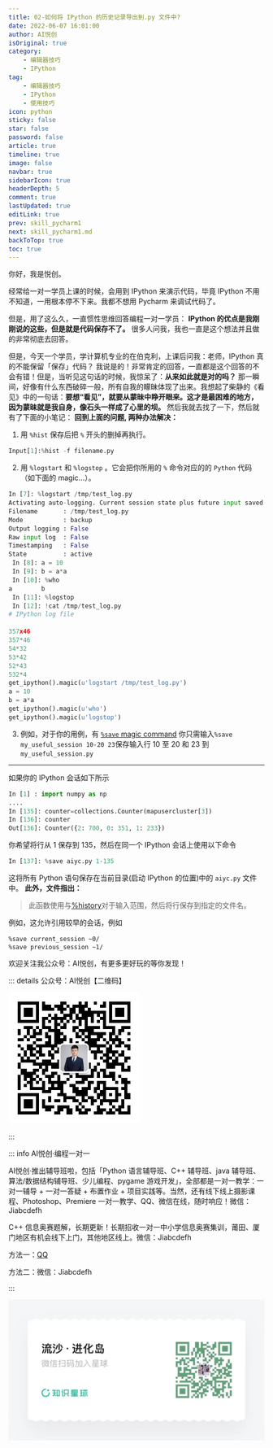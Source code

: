 ```yaml
---
title: 02-如何将 IPython 的历史记录导出到.py 文件中?
date: 2022-06-07 16:01:00
author: AI悦创
isOriginal: true
category: 
    - 编辑器技巧
    - IPython
tag:
    - 编辑器技巧
    - IPython
    - 使用技巧
icon: python
sticky: false
star: false
password: false
article: true
timeline: true
image: false
navbar: true
sidebarIcon: true
headerDepth: 5
comment: true
lastUpdated: true
editLink: true
prev: skill_pycharm1
next: skill_pycharm1.md
backToTop: true
toc: true
---
```


你好，我是悦创。 

经常给一对一学员上课的时候，会用到 IPython 来演示代码，毕竟 IPython 不用不知道，一用根本停不下来。我都不想用 Pycharm 来调试代码了。 

但是，用了这么久，一直惯性思维回答编程一对一学员： **IPython 的优点是我刚刚说的这些，但是就是代码保存不了。** 很多人问我，我也一直是这个想法并且做的非常彻底去回答。

但是，今天一个学员，学计算机专业的在伯克利，上课后问我：老师，IPython 真的不能保留「保存」代码？ 我说是的！非常肯定的回答，一直都是这个回答的不会有错！但是，当听见这句话的时候，我惊呆了：**从来如此就是对的吗？** 那一瞬间，好像有什么东西破碎一般，所有自我的矇昧体现了出来。我想起了柴静的《看见》中的一句话：**要想“看见”，就要从蒙昧中睁开眼来。这才是最困难的地方，因为蒙昧就是我自身，像石头一样成了心里的坝。** 然后我就去找了一下，然后就有了下面的小笔记： **回到上面的问题, 两种办法解决：**

1.  用 `%hist` 保存后把 `%` 开头的删掉再执行。

```python
Input[1]:%hist -f filename.py
```

2.  用 `%logstart` 和 `%logstop` 。它会把你所用的 `%` 命令对应的的 `Python` 代码（如下面的 magic…）。

```python
In [7]: %logstart /tmp/test_log.py
Activating auto-logging. Current session state plus future input saved.
Filename       : /tmp/test_log.py
Mode           : backup
Output logging : False
Raw input log  : False
Timestamping   : False
State          : active
 In [8]: a = 10
 In [9]: b = a*a
 In [10]: %who
a        b
 In [11]: %logstop
 In [12]: !cat /tmp/test_log.py
# IPython log file

357x46
357*46
54*32
53*42
52*43
532*4
get_ipython().magic(u'logstart /tmp/test_log.py')
a = 10
b = a*a
get_ipython().magic(u'who')
get_ipython().magic(u'logstop')
```

3.  例如，对于你的用例，有 [`%save` magic command](http://ipython.readthedocs.io/en/stable/interactive/magics.html#magic-save) 你只需输入`%save my_useful_session 10-20 23`保存输入行 10 至 20 和 23 到 `my_useful_session.py`

* * *

如果你的 IPython 会话如下所示

```python
In [1] : import numpy as np
....
In [135]: counter=collections.Counter(mapusercluster[3])
In [136]: counter
Out[136]: Counter({2: 700, 0: 351, 1: 233})
```

你希望将行从 1 保存到 135，然后在同一个 IPython 会话上使用以下命令

```python
In [137]: %save aiyc.py 1-135
```

这将所有 Python 语句保存在当前目录(启动 IPython 的位置)中的 `aiyc.py` 文件中。 **此外，文件指出：**

> 此函数使用与[%history](http://ipython.readthedocs.io/en/5.x/interactive/magics.html#magic-history)对于输入范围，然后将行保存到指定的文件名。

例如，这允许引用较早的会话，例如

```ipython
%save current_session ~0/
%save previous_session ~1/
```

欢迎关注我公众号：AI悦创，有更多更好玩的等你发现！

::: details 公众号：AI悦创【二维码】

![](/gzh.jpg)

:::

::: info AI悦创·编程一对一

AI悦创·推出辅导班啦，包括「Python 语言辅导班、C++ 辅导班、java 辅导班、算法/数据结构辅导班、少儿编程、pygame 游戏开发」，全部都是一对一教学：一对一辅导 + 一对一答疑 + 布置作业 + 项目实践等。当然，还有线下线上摄影课程、Photoshop、Premiere 一对一教学、QQ、微信在线，随时响应！微信：Jiabcdefh

C++ 信息奥赛题解，长期更新！长期招收一对一中小学信息奥赛集训，莆田、厦门地区有机会线下上门，其他地区线上。微信：Jiabcdefh

方法一：[QQ](http://wpa.qq.com/msgrd?v=3&uin=1432803776&site=qq&menu=yes)

方法二：微信：Jiabcdefh

:::

![](/zsxq.jpg)











